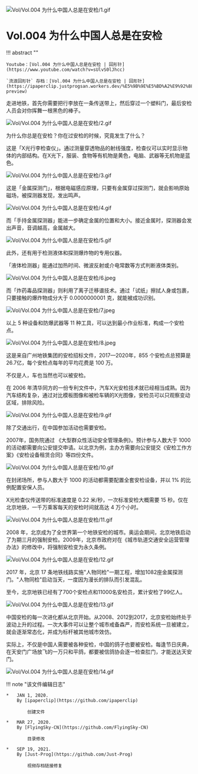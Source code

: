 
![Vol/Vol.004 为什么中国人总是在安检/1.gif](https://cdn.jsdelivr.net/gh/qiaoshouzi/static/image/Vol/Vol.004%20为什么中国人总是在安检/1.gif)

# Vol.004 为什么中国人总是在安检

!!! abstract ""

	Youtube：[Vol.004 为什么中国人总是在安检 | 回形针](https://www.youtube.com/watch?v=sUlvS0lJhcc)

	`流浪回形针` 存档：[Vol.004 为什么中国人总是在安检 | 回形针](https://ipaperclip.justprogsan.workers.dev/%E5%9B%9E%E5%BD%A2%E9%92%88PaperClip/%E5%B8%B8%E8%A7%84Vol/Vol.004%20%E4%B8%BA%E4%BB%80%E4%B9%88%E4%B8%AD%E5%9B%BD%E4%BA%BA%E6%80%BB%E6%98%AF%E5%9C%A8%E5%AE%89%E6%A3%80%EF%BD%9C%E5%9B%9E%E5%BD%A2%E9%92%88.mp4?preview)

走进地铁，首先你需要把行李放在一条传送带上，然后穿过一个塑料门，最后安检人员会对你挥舞一根黑色的棒子。

![Vol/Vol.004 为什么中国人总是在安检/2.gif](https://cdn.jsdelivr.net/gh/qiaoshouzi/static/image/Vol/Vol.004%20为什么中国人总是在安检/2.gif)

为什么你总是在安检？你在过安检的时候，究竟发生了什么？

这是「X光行李检查仪」。通过测量穿透物品的射线强度，检查仪可以实时显示物体的内部结构。在X光下，服装、食物等有机物是黄色，电脑、武器等无机物是蓝色。

![Vol/Vol.004 为什么中国人总是在安检/3.gif](https://cdn.jsdelivr.net/gh/qiaoshouzi/static/image/Vol/Vol.004%20为什么中国人总是在安检/3.gif)

这是「金属探测门」，根据电磁感应原理，只要有金属穿过探测门，就会影响原始磁场，被探测器发现，发出鸣声。

![Vol/Vol.004 为什么中国人总是在安检/4.gif](https://cdn.jsdelivr.net/gh/qiaoshouzi/static/image/Vol/Vol.004%20为什么中国人总是在安检/4.gif)

而「手持金属探测器」能进一步确定金属的位置和大小。接近金属时，探测器会发出声音，音调越高，金属越大。

![Vol/Vol.004 为什么中国人总是在安检/5.gif](https://cdn.jsdelivr.net/gh/qiaoshouzi/static/image/Vol/Vol.004%20为什么中国人总是在安检/5.gif)

此外，还有用于检测液体和探测爆炸物的专用仪器。

「液体检测器」能通过加热时间、微波反射或介电常数等方式判断液体类别。

![Vol/Vol.004 为什么中国人总是在安检/6.jpeg](https://cdn.jsdelivr.net/gh/qiaoshouzi/static/image/Vol/Vol.004%20为什么中国人总是在安检/6.jpeg)

而「炸药毒品探测器」则利用了离子迁移谱技术。通过「试纸」擦拭人身或包裹，只要接触的爆炸物成分大于 0.0000000001 克，就能被成功识别。

![Vol/Vol.004 为什么中国人总是在安检/7.jpeg](https://cdn.jsdelivr.net/gh/qiaoshouzi/static/image/Vol/Vol.004%20为什么中国人总是在安检/7.jpeg)

以上 5 种设备和防爆武器等 11 种工具，可以达到最小作业标准，构成一个安检点。

![Vol/Vol.004 为什么中国人总是在安检/8.jpeg](https://cdn.jsdelivr.net/gh/qiaoshouzi/static/image/Vol/Vol.004%20为什么中国人总是在安检/8.jpeg)

这是来自广州地铁集团的安检招标文件，2017—2020年，855 个安检点总预算是 26.7亿，每个安检点每年的平均花费是 100 万。

不仅是人，车也当然也可以被安检。

在 2006 年清华同方的一份专利文件中，汽车X光安检技术就已经相当成熟。因为汽车结构复杂，通过对比模板图像和被检车辆的X光图像，安检员可以只观察变动区域，排除风险。

![Vol/Vol.004 为什么中国人总是在安检/9.gif](https://cdn.jsdelivr.net/gh/qiaoshouzi/static/image/Vol/Vol.004%20为什么中国人总是在安检/9.gif)

除了交通出行，在中国参加活动也需要安检。

2007年，国务院通过 《大型群众性活动安全管理条例》。预计参与人数大于 1000 的活动都需要向公安提交申请。以北京为例，主办方需要向公安提交《安检工作方案》《安检设备租赁合同》等四份文件。

![Vol/Vol.004 为什么中国人总是在安检/10.gif](https://cdn.jsdelivr.net/gh/qiaoshouzi/static/image/Vol/Vol.004%20为什么中国人总是在安检/10.gif)

在封闭场所，参与人数大于 1000 的活动都需要配置全套安检设备，并以 1% 的比例配置安保人员。

X光检查仪传送带的标准速度是 0.22 米/秒，一次标准安检大概需要 15 秒。仅在北京地铁，一千万乘客每天的安检时间就高达 4 万个小时。

![Vol/Vol.004 为什么中国人总是在安检/11.gif](https://cdn.jsdelivr.net/gh/qiaoshouzi/static/image/Vol/Vol.004%20为什么中国人总是在安检/11.gif)

2008 年，北京成为了全世界第一个地铁安检的城市。奥运会期间，北京地铁启动了为期三月的强制安检。2009年，北京市政府对在《城市轨道交通安全运营管理办法》的修改中，将强制安检变为永久条例。

![Vol/Vol.004 为什么中国人总是在安检/12.gif](https://cdn.jsdelivr.net/gh/qiaoshouzi/static/image/Vol/Vol.004%20为什么中国人总是在安检/12.gif)

2017 年，北京 17 条地铁线路实施"人物同检"一期工程，增加1082座金属探测门。"人物同检"启动当天，一度因为漫长的排队而引发混乱。

至今，北京地铁已经有了700个安检点和11000名安检员，累计安检了99亿人。

![Vol/Vol.004 为什么中国人总是在安检/13.gif](https://cdn.jsdelivr.net/gh/qiaoshouzi/static/image/Vol/Vol.004%20为什么中国人总是在安检/13.gif)

中国安检的每一次进化都从北京开始。从2008、2012到2017，北京安检始终处于波动上升的过程。一次大事件可以让整个城市戒备森严，而安检系统一旦被建立，就会逐渐常态化，并成为标杆被其他城市效仿。

实际上，不仅是中国人需要被各种安检，中国的鸽子也要被安检。每逢节日庆典，在天安门广场放飞的一万只和平鸽，都要被信鸽协会逐一检查肛门，才能送达天安门。

![Vol/Vol.004 为什么中国人总是在安检/14.gif](https://cdn.jsdelivr.net/gh/qiaoshouzi/static/image/Vol/Vol.004%20为什么中国人总是在安检/14.gif)

!!! note "该文件编辑日志"

	*	JAN 1, 2020.
		By [ipaperclip](https://github.com/ipaperclip)

			创建文件

	*	MAR 27, 2020.
		By [FlyingSky-CN](https://github.com/FlyingSky-CN)

			目录修改

	*	SEP 19, 2021.
		By [Just-Prog](https://github.com/Just-Prog)

			视频存档链接修复
